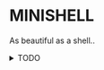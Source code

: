 # MINISHELL

As beautiful as a shell..


<details><summary>TODO</summary>

## TO-FIX

- [x] Fix when there is space and then enter is press
- [ ] Fix double prompt if CTRL+C during command execution
- [x] The MAKE command not working properly
- [x] Exit code to store and can echo with $?
- [x] Make command path working
- [x] PWD command not working properly
- [ ] Return value not valid sometimes
- [x] Make env var working
- [ ] Add pipe (IN CONSTRUCTION)
- [ ] Redirections
- [ ] Parsing
- [ ] Unset command
- [x] Segfault if $$
- [] Exit code and exit function fix 
- [] Quotes and double quotes
- [] Cd with ~

//use open in a fork

## BONUS

- [x] && and & working properly
- [x] wildcard for echo working (echo *)

 </details>
